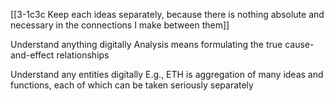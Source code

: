 [[3-1c3c Keep each ideas separately, because there is nothing absolute and necessary in the connections I make between them]]

Understand anything digitally
	Analysis means formulating the true cause-and-effect relationships

Understand any entities digitally
	E.g., ETH is aggregation of many ideas and functions, each of which can be taken seriously separately
